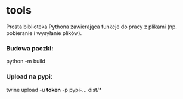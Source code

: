 # tools

Prosta biblioteka Pythona zawierająca funkcje do pracy z plikami (np. pobieranie i wysyłanie plików).

### Budowa paczki:
python -m build
### Upload na pypi:
twine upload -u __token__ -p pypi-... dist/*